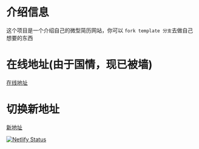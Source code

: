 
# 介绍信息
这个项目是一个介绍自己的微型简历网站，你可以 ``fork template 分支``去做自己想要的东西

# 在线地址(由于国情，现已被墙)
[在线地址](https://self-me.vercel.app/#/terminal)
# 切换新地址 
[新地址](https://self-udpn.netlify.app/self/#/index)


[![Netlify Status](https://api.netlify.com/api/v1/badges/2e907027-75e4-4b5a-92e5-9ca2034a7a89/deploy-status)](https://app.netlify.com/projects/self-udpn/deploys)
